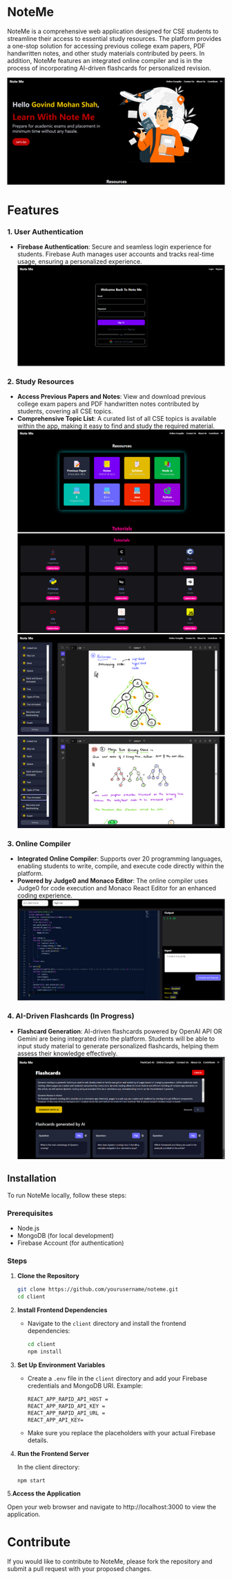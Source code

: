 # NoteMe

NoteMe is a comprehensive web application designed for CSE students to streamline their access to essential study resources. The platform provides a one-stop solution for accessing previous college exam papers, PDF handwritten notes, and other study materials contributed by peers. In addition, NoteMe features an integrated online compiler and is in the process of incorporating AI-driven flashcards for personalized revision.

<img src="https://github.com/govindmohan0/Note-Me/blob/main/client/Output/Screenshot%202024-08-22%20211133.png">
<br>

# Features

### 1. **User Authentication**
- **Firebase Authentication**: Secure and seamless login experience for students. Firebase Auth manages user accounts and tracks real-time usage, ensuring a personalized experience.
  <img src="https://github.com/govindmohan0/Note-Me/blob/main/client/Output/Screenshot%202024-08-22%20212227.png">

### 2. **Study Resources**
- **Access Previous Papers and Notes**: View and download previous college exam papers and PDF handwritten notes contributed by students, covering all CSE topics.
- **Comprehensive Topic List**: A curated list of all CSE topics is available within the app, making it easy to find and study the required material.
  <img src="https://github.com/govindmohan0/Note-Me/blob/main/client/Output/Screenshot%202024-08-22%20211155.png"><br>
  <img src="https://github.com/govindmohan0/Note-Me/blob/main/client/Output/Screenshot%202024-08-22%20211241.png"><br>
  <img src="https://github.com/govindmohan0/Note-Me/blob/main/client/Output/Screenshot%202024-08-22%20212511.png"><br>
  <img src="https://github.com/govindmohan0/Note-Me/blob/main/client/Output/Screenshot%202024-08-22%20220336.png"><br>
  
  

### 3. **Online Compiler**
- **Integrated Online Compiler**: Supports over 20 programming languages, enabling students to write, compile, and execute code directly within the platform.
- **Powered by Judge0 and Monaco Editor**: The online compiler uses Judge0 for code execution and Monaco React Editor for an enhanced coding experience.
  <img src="https://github.com/govindmohan0/Note-Me/blob/main/client/Output/Screenshot%202024-08-22%20212148.png">

### 4. **AI-Driven Flashcards (In Progress)**
- **Flashcard Generation**: AI-driven flashcards powered by OpenAI API OR Gemini  are being integrated into the platform. Students will be able to input study material to generate personalized flashcards, helping them assess their knowledge effectively.
  <img src="https://github.com/govindmohan0/Note-Me/blob/main/client/Output/Screenshot%202024-08-25%20193145.png">
## Installation

To run NoteMe locally, follow these steps:

### Prerequisites
- Node.js
- MongoDB (for local development)
- Firebase Account (for authentication)

### Steps

1. **Clone the Repository**
   ```bash
   git clone https://github.com/yourusername/noteme.git
   cd client
2. **Install Frontend Dependencies**
   - Navigate to the `client` directory and install the frontend dependencies:
     ```bash
     cd client
     npm install
     ```

3. **Set Up Environment Variables**
   - Create a `.env` file in the `client` directory and add your Firebase credentials and MongoDB URI. Example:
     ```
     REACT_APP_RAPID_API_HOST =
     REACT_APP_RAPID_API_KEY = 
     REACT_APP_RAPID_API_URL =
     REACT_APP_API_KEY=

     ```

   - Make sure you replace the placeholders with your actual Firebase details.
     
4. **Run the Frontend Server**

    In the client directory:
   ```
   npm start
   ```
5.**Access the Application**

Open your web browser and navigate to http://localhost:3000 to view the application.

# Contribute
If you would like to contribute to NoteMe, please fork the repository and submit a pull request with your proposed changes.

